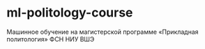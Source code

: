 # ml-politology-course
Машинное обучение на магистерской программе «Прикладная политология» ФСН НИУ ВШЭ
